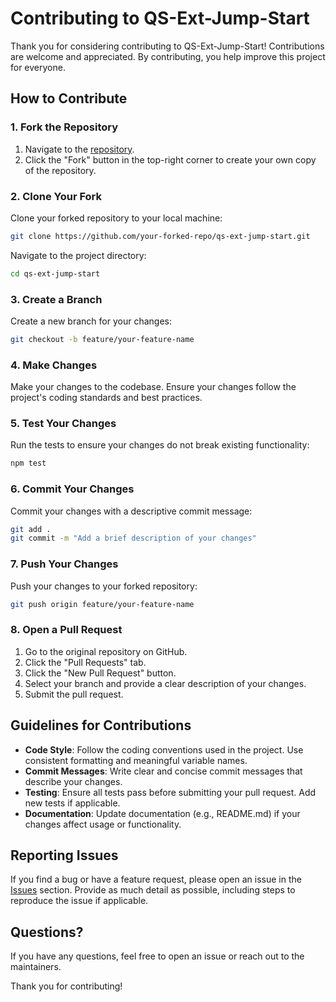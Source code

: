 # Contributing to QS-Ext-Jump-Start

Thank you for considering contributing to QS-Ext-Jump-Start! Contributions are welcome and appreciated. By contributing, you help improve this project for everyone.

## How to Contribute

### 1. Fork the Repository

1. Navigate to the [repository](https://github.com/QlikSenseStudios/qs-ext-jump-start).
2. Click the "Fork" button in the top-right corner to create your own copy of the repository.

### 2. Clone Your Fork

Clone your forked repository to your local machine:

```bash
git clone https://github.com/your-forked-repo/qs-ext-jump-start.git
```

Navigate to the project directory:

```bash
cd qs-ext-jump-start
```

### 3. Create a Branch

Create a new branch for your changes:

```bash
git checkout -b feature/your-feature-name
```

### 4. Make Changes

Make your changes to the codebase. Ensure your changes follow the project's coding standards and best practices.

### 5. Test Your Changes

Run the tests to ensure your changes do not break existing functionality:

```bash
npm test
```

### 6. Commit Your Changes

Commit your changes with a descriptive commit message:

```bash
git add .
git commit -m "Add a brief description of your changes"
```

### 7. Push Your Changes

Push your changes to your forked repository:

```bash
git push origin feature/your-feature-name
```

### 8. Open a Pull Request

1. Go to the original repository on GitHub.
2. Click the "Pull Requests" tab.
3. Click the "New Pull Request" button.
4. Select your branch and provide a clear description of your changes.
5. Submit the pull request.

## Guidelines for Contributions

- **Code Style**: Follow the coding conventions used in the project. Use consistent formatting and meaningful variable names.
- **Commit Messages**: Write clear and concise commit messages that describe your changes.
- **Testing**: Ensure all tests pass before submitting your pull request. Add new tests if applicable.
- **Documentation**: Update documentation (e.g., README.md) if your changes affect usage or functionality.

## Reporting Issues

If you find a bug or have a feature request, please open an issue in the [Issues](https://github.com/QlikSenseStudios/qs-ext-jump-start/issues) section. Provide as much detail as possible, including steps to reproduce the issue if applicable.

## Questions?

If you have any questions, feel free to open an issue or reach out to the maintainers.

Thank you for contributing!
